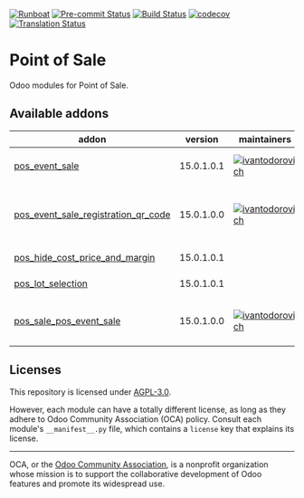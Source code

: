 
[![Runboat](https://img.shields.io/badge/runboat-Try%20me-875A7B.png)](https://runboat.odoo-community.org/builds?repo=OCA/pos&target_branch=15.0)
[![Pre-commit Status](https://github.com/OCA/pos/actions/workflows/pre-commit.yml/badge.svg?branch=15.0)](https://github.com/OCA/pos/actions/workflows/pre-commit.yml?query=branch%3A15.0)
[![Build Status](https://github.com/OCA/pos/actions/workflows/test.yml/badge.svg?branch=15.0)](https://github.com/OCA/pos/actions/workflows/test.yml?query=branch%3A15.0)
[![codecov](https://codecov.io/gh/OCA/pos/branch/15.0/graph/badge.svg)](https://codecov.io/gh/OCA/pos)
[![Translation Status](https://translation.odoo-community.org/widgets/pos-15-0/-/svg-badge.svg)](https://translation.odoo-community.org/engage/pos-15-0/?utm_source=widget)

<!-- /!\ do not modify above this line -->

# Point of Sale

Odoo modules for Point of Sale.

<!-- /!\ do not modify below this line -->

<!-- prettier-ignore-start -->

[//]: # (addons)

Available addons
----------------
addon | version | maintainers | summary
--- | --- | --- | ---
[pos_event_sale](pos_event_sale/) | 15.0.1.0.1 | [![ivantodorovich](https://github.com/ivantodorovich.png?size=30px)](https://github.com/ivantodorovich) | Sell events from Point of Sale
[pos_event_sale_registration_qr_code](pos_event_sale_registration_qr_code/) | 15.0.1.0.0 | [![ivantodorovich](https://github.com/ivantodorovich.png?size=30px)](https://github.com/ivantodorovich) | Print registration QR codes on Point of Sale receipts
[pos_hide_cost_price_and_margin](pos_hide_cost_price_and_margin/) | 15.0.1.0.1 |  | Hide Cost and Margin on PoS
[pos_lot_selection](pos_lot_selection/) | 15.0.1.0.1 |  | POS Lot Selection
[pos_sale_pos_event_sale](pos_sale_pos_event_sale/) | 15.0.1.0.0 | [![ivantodorovich](https://github.com/ivantodorovich.png?size=30px)](https://github.com/ivantodorovich) | Glue module between pos_sale and pos_event_sale

[//]: # (end addons)

<!-- prettier-ignore-end -->

## Licenses

This repository is licensed under [AGPL-3.0](LICENSE).

However, each module can have a totally different license, as long as they adhere to Odoo Community Association (OCA)
policy. Consult each module's `__manifest__.py` file, which contains a `license` key
that explains its license.

----
OCA, or the [Odoo Community Association](http://odoo-community.org/), is a nonprofit
organization whose mission is to support the collaborative development of Odoo features
and promote its widespread use.
